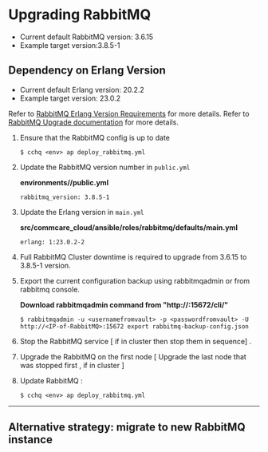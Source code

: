 # Upgrading RabbitMQ 

* Current default RabbitMQ version: 3.6.15
* Example target version:3.8.5-1
## Dependency on Erlang Version
* Current default Erlang version: 20.2.2
* Example target version: 23.0.2 

Refer to [RabbitMQ Erlang Version Requirements](https://www.rabbitmq.com/which-erlang.html) for more details.
Refer to [RabbitMQ Upgrade documentation](https://www.rabbitmq.com/upgrade.html#rabbitmq-cluster-configuration) for more details.

1. Ensure that the RabbitMQ  config is up to date

    ```
    $ cchq <env> ap deploy_rabbitmq.yml
    ```

2. Update the RabbitMQ version number in `public.yml`

    **environments/<env>/public.yml**
    ```
    rabbitmq_version: 3.8.5-1
    ```
3. Update the Erlang version in `main.yml`

   **src/commcare_cloud/ansible/roles/rabbitmq/defaults/main.yml**
   ```
   erlang: 1:23.0.2-2
   ```

4. Full RabbitMQ Cluster downtime is required to upgrade from 3.6.15 to 3.8.5-1 version. 
   

5. Export the current configuration backup using rabbitmqadmin or from rabbitmq console.

    **Download rabbitmqadmin command from "http://<IP-of-RabbitMQ>:15672/cli/"**
    ```
    $ rabbitmqadmin -u <usernamefromvault> -p <passwordfromvault> -U http://<IP-of-RabbitMQ>:15672 export rabbitmq-backup-config.json
    ```

6. Stop the RabbitMQ service [ if in cluster then stop them in sequence] .

7. Upgrade the RabbitMQ on the first node [ Upgrade the last node that was stopped first , if in cluster ]

8. Update RabbitMQ :

    ```
    $ cchq <env> ap deploy_rabbitmq.yml
    ```

----

## Alternative strategy: migrate to new RabbitMQ instance

